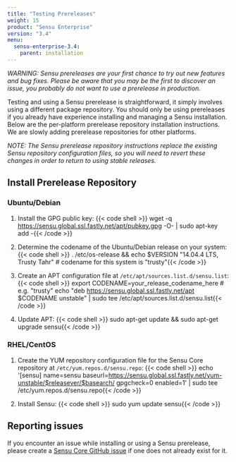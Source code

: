 ```yaml
---
title: "Testing Prereleases"
weight: 15
product: "Sensu Enterprise"
version: "3.4"
menu:
  sensu-enterprise-3.4:
    parent: installation
---
```


_WARNING: Sensu prereleases are your first chance to try out new
features and bug fixes. Please be aware that you may be the first to
discover an issue, you probably do not want to use a prerelease in
production._

Testing and using a Sensu prerelease is straightforward, it simply
involves using a different package repository. You should only be
using prereleases if you already have experience installing and
managing a Sensu installation. Below are the per-platform prerelease
repository installation instructions. We are slowly adding prerelease
repositories for other platforms.

_NOTE: The Sensu prerelease repository instructions replace the
existing Sensu repository configuration files, so you will need to revert
these changes in order to return to using stable releases._

## Install Prerelease Repository

### Ubuntu/Debian

1. Install the GPG public key:
{{< code shell >}}
wget -q https://sensu.global.ssl.fastly.net/apt/pubkey.gpg -O- | sudo apt-key add -{{< /code >}}

2. Determine the codename of the Ubuntu/Debian release on your system:
{{< code shell >}}
. /etc/os-release && echo $VERSION
"14.04.4 LTS, Trusty Tahr" # codename for this system is "trusty"{{< /code >}}

3. Create an APT configuration file at `/etc/apt/sources.list.d/sensu.list`:
{{< code shell >}}
export CODENAME=your_release_codename_here # e.g. "trusty"
echo "deb     https://sensu.global.ssl.fastly.net/apt $CODENAME unstable" | sudo tee /etc/apt/sources.list.d/sensu.list{{< /code >}}

4. Update APT:
{{< code shell >}}
sudo apt-get update && sudo apt-get upgrade sensu{{< /code >}}

### RHEL/CentOS

1. Create the YUM repository configuration file for the Sensu Core repository at
   `/etc/yum.repos.d/sensu.repo`:
{{< code shell >}}
echo '[sensu]
name=sensu
baseurl=https://sensu.global.ssl.fastly.net/yum-unstable/$releasever/$basearch/
gpgcheck=0
enabled=1' | sudo tee /etc/yum.repos.d/sensu.repo{{< /code >}}

2. Install Sensu:
{{< code shell >}}
sudo yum update sensu{{< /code >}}

## Reporting issues

If you encounter an issue while installing or using a Sensu
prerelease, please create a [Sensu Core GitHub issue][1] if one does
not already exist for it.

[1]:  https://github.com/sensu/sensu/issues
